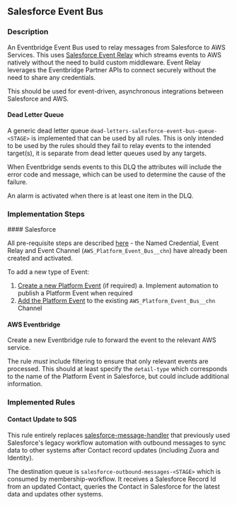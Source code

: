 ## Salesforce Event Bus

### Description

An Eventbridge Event Bus used to relay messages from Salesforce to AWS Services. This uses [Salesforce Event Relay](https://developer.salesforce.com/docs/platform/event-relay/overview) which streams events to AWS natively without the need to build custom middleware. Event Relay leverages the Eventbridge Partner APIs to connect securely without the need to share any credentials.

This should be used for event-driven, asynchronous integrations between Salesforce and AWS.

#### Dead Letter Queue

A generic dead letter queue `dead-letters-salesforce-event-bus-queue-<STAGE>` is implemented that can be used by all rules. This is only intended to be used by the rules should they fail to relay events to the intended target(s), it is separate from dead letter queues used by any targets.

When Eventbridge sends events to this DLQ the attributes will include the error code and message, which can be used to determine the cause of the failure.

An alarm is activated when there is at least one item in the DLQ.

### Implementation Steps

#### Salesforce

All pre-requisite steps are described [here](https://help.salesforce.com/s/articleView?id=platform.ev_relay_create_prereqs.htm&type=5) - the Named Credential, Event Relay and Event Channel (`AWS_Platform_Event_Bus__chn`) have already been created and activated.

To add a new type of Event:

1. [Create a new Platform Event](https://help.salesforce.com/s/articleView?id=platform.ev_relay_define_pe.htm&type=5) (if required)
   a. Implement automation to publish a Platform Event when required
2. [Add the Platform Event](https://help.salesforce.com/s/articleView?id=platform.ev_relay_create_channel_member_pe.htm&type=5) to the existing `AWS_Platform_Event_Bus__chn` Channel

#### AWS Eventbridge

Create a new Eventbridge rule to forward the event to the relevant AWS service.

The rule _must_ include filtering to ensure that only relevant events are processed. This should at least specify the `detail-type` which corresponds to the name of the Platform Event in Salesforce, but could include additional information.

### Implemented Rules

#### Contact Update to SQS

This rule entirely replaces [salesforce-message-handler](https://github.com/guardian/salesforce-message-handler/tree/main) that previously used Salesforce's legacy workflow automation with outbound messages to sync data to other systems after Contact record updates (including Zuora and Identity).

The destination queue is `salesforce-outbound-messages-<STAGE>` which is consumed by membership-workflow. It receives a Salesforce Record Id from an updated Contact, queries the Contact in Salesforce for the latest data and updates other systems.
